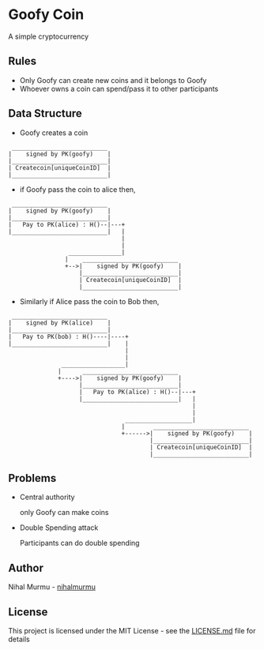 # Goofy Coin
A simple cryptocurrency

## Rules
- Only Goofy can create new coins and it belongs to Goofy
- Whoever owns a coin can spend/pass it to other participants

## Data Structure
- Goofy creates a coin
```
 ___________________________
|    signed by PK(goofy)    |
|___________________________|
| Createcoin[uniqueCoinID]  |
|___________________________|
```

- if Goofy pass the coin to alice then,
```
 ___________________________
|    signed by PK(goofy)    | 
|___________________________|
|   Pay to PK(alice) : H()--|---+
|___________________________|   |
                                |
                                |
                 _______________|
                |    ___________________________
                +-->|    signed by PK(goofy)    |
                    |___________________________|
                    | Createcoin[uniqueCoinID]  |
                    |___________________________|
```

- Similarly if Alice pass the coin to Bob then,
```
 ___________________________
|    signed by PK(alice)    | 
|___________________________|
|   Pay to PK(bob) : H()----|----+
|___________________________|    |
                                 |
                                 |
               __________________|
              |      ___________________________
              +---->|    signed by PK(goofy)    | 
                    |___________________________|
                    |   Pay to PK(alice) : H()--|---+
                    |___________________________|   |
                                                    |
                                                    |
                                 ___________________|
                                |        ___________________________
                                +------>|    signed by PK(goofy)    |
                                        |___________________________|
                                        | Createcoin[uniqueCoinID]  |
                                        |___________________________|
```


## Problems
- Central authority
  
   only Goofy can make coins

- Double Spending attack
   
   Participants can do double spending


## Author
Nihal Murmu - [nihalmurmu](https://github.com/nihalmurmu)

## License
This project is licensed under the MIT License - see the [LICENSE.md](https://github.com/nihalmurmu/goofy-coin/blob/master/LICENSE) file for details
 